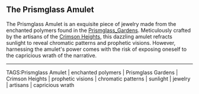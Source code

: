 ## The Prismglass Amulet

The Prismglass Amulet is an exquisite piece of jewelry made from the enchanted polymers found in the [Prismglass_Gardens](../Places/Prismglass_Gardens.md). Meticulously crafted by the artisans of the [Crimson Heights](../Places/Crimson_Heights.md), this dazzling amulet refracts sunlight to reveal chromatic patterns and prophetic visions. However, harnessing the amulet's power comes with the risk of exposing oneself to the capricious wrath of the narrative.


---

TAGS:Prismglass Amulet | enchanted polymers | Prismglass Gardens | Crimson Heights | prophetic visions | chromatic patterns | sunlight | jewelry | artisans | capricious wrath

